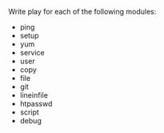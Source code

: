 Write  play for each of the following modules:
   - ping
   - setup
   - yum
   - service
   - user
   - copy
   - file
   - git
   - lineinfile
   - htpasswd
   - script
   - debug
